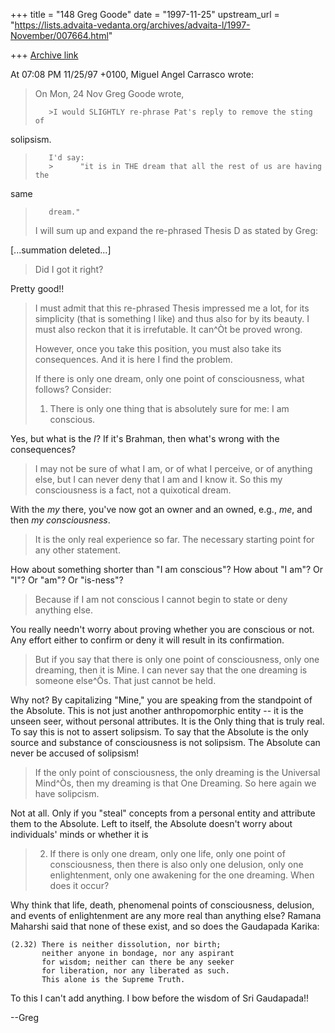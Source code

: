 +++
title = "148 Greg Goode"
date = "1997-11-25"
upstream_url = "https://lists.advaita-vedanta.org/archives/advaita-l/1997-November/007664.html"

+++
[Archive link](https://lists.advaita-vedanta.org/archives/advaita-l/1997-November/007664.html)

At 07:08 PM 11/25/97 +0100, Miguel Angel Carrasco wrote:
>On Mon, 24 Nov Greg Goode wrote,
>
>        >I would SLIGHTLY re-phrase Pat's reply to remove the sting of
solipsism.
>        I'd say:
>        >      "it is in THE dream that all the rest of us are having the
same
>        dream."
>
>I will sum up and expand the re-phrased Thesis D as stated by Greg:

[...summation deleted...]

>Did I got it right?

Pretty good!!

>I must admit that this re-phrased Thesis impressed me a lot, for its
>simplicity (that is something I like) and thus also for by its beauty. I
>must also reckon that it is irrefutable. It can^Òt be proved wrong.
>
>However, once you take this position, you must also take its consequences.
>And it is here I find the problem.
>
>If there is only one dream, only one point of consciousness, what follows?
>Consider:
>
>1.  There is only one thing that is absolutely sure for me: I am conscious.

Yes, but what is the *I*?  If it's Brahman, then what's wrong with the
consequences?


>I may not be sure of what I am, or of what I perceive, or of anything else,
>but I can never deny that I am and I know it. So this my consciousness is a
>fact, not a quixotical dream.


With the *my* there, you've now got an owner and an owned, e.g., *me*, and
then *my consciousness*.

>It is the only real experience so far. The
>necessary starting point for any other statement.

How about something shorter than "I am conscious"?  How about "I am"?  Or
"I"?  Or "am"?  Or "is-ness"?

>Because if I am not
>conscious I cannot begin to state or deny anything else.

You really needn't worry about proving whether you are conscious or not.
Any effort either to confirm or deny it will result in its confirmation.


>But if you say
>that there is only one point of consciousness, only one dreaming, then it
>is Mine.  I can never say that the one dreaming is someone else^Òs. That just
>cannot be held.

Why not?  By capitalizing "Mine," you are speaking from the standpoint of
the Absolute.  This is not just another anthropomorphic entity -- it is the
unseen seer, without personal attributes.  It is the Only thing that is
truly real.  To say this is not to assert solipsism.  To say that the
Absolute is the only source and substance of consciousness is not
solipsism.  The Absolute can never be accused of solipsism!

> If the only point of consciousness, the only dreaming is
>the Universal Mind^Òs, then my dreaming is that One Dreaming. So here again
>we have solipcism.


Not at all.  Only if you "steal" concepts from a personal entity and
attribute them to the Absolute.  Left to itself, the Absolute doesn't worry
about individuals' minds or whether it is


>2.  If there is only one dream, only one life, only one point of
>consciousness, then there is also only one delusion, only one
>enlightenment, only one awakening for the one dreaming. When does it occur?

Why think that life, death, phenomenal points of consciousness, delusion,
and events of enlightenment are any more real than anything else?  Ramana
Maharshi said that none of these exist, and so does the Gaudapada Karika:

    (2.32) There is neither dissolution, nor birth;
           neither anyone in bondage, nor any aspirant
           for wisdom; neither can there be any seeker
           for liberation, nor any liberated as such.
           This alone is the Supreme Truth.

To this I can't add anything.  I bow before the wisdom of Sri Gaudapada!!

--Greg

